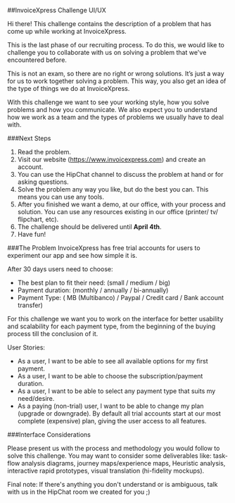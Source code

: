 ##InvoiceXpress Challenge UI/UX

Hi there! This challenge contains the description of a problem that has come up while working at InvoiceXpress.

This is the last phase of our recruiting process. To do this, we would like to challenge you to collaborate with us on solving a problem that we've encountered before.

This is not an exam, so there are no right or wrong solutions. It’s just a way for us to work together solving a problem. This way, you also get an idea of the type of things we do at InvoiceXpress.

With this challenge we want to see your working style, how you solve problems and how you communicate. We also expect you to understand how we work as a team and the types of problems we usually have to deal with.

###Next Steps

1. Read the problem.
2. Visit our website (https://www.invoicexpress.com) and create an account.
3. You can use the HipChat channel to discuss the problem at hand or for asking questions.
4. Solve the problem any way you like, but do the best you can. This means you can use any tools.
5. After you finished we want a demo, at our office, with your process and solution. You can use any resources existing in our office (printer/ tv/ flipchart, etc).
6. The challenge should be delivered until **April 4th**.
7. Have fun!

###The Problem
InvoiceXpress has free trial accounts for users to experiment our app and see how simple it is.

After 30 days users need to choose:
* The best plan to fit their need: (small / medium / big)
* Payment duration: (monthly / annually / bi-annually)
* Payment Type: ( MB (Multibanco) / Paypal / Credit card / Bank account transfer)
 
For this challenge we want you to work on the interface for better usability and scalability for each payment type, from the beginning of the buying process till the conclusion of it.

User Stories:
* As a user, I want to be able to see all available options for my first payment.
* As a user, I want to be able to choose the subscription/payment duration.
* As a user, I want to be able to select any payment type that suits my need/desire.
* As a paying (non-trial) user, I want to be able to change my plan (upgrade or downgrade). By default all trial accounts start at our most complete (expensive) plan, giving the user access to all features.

###Interface Considerations

Please present us with the process and methodology you would follow to solve this challenge. You may want to consider some deliverables like: task-flow analysis diagrams, journey maps/experience maps, Heuristic analysis, interactive rapid prototypes, visual translation (hi-fidelity mockups).

Final note: If there's anything you don't understand or is ambiguous, talk with us in the HipChat room we created for you ;)
